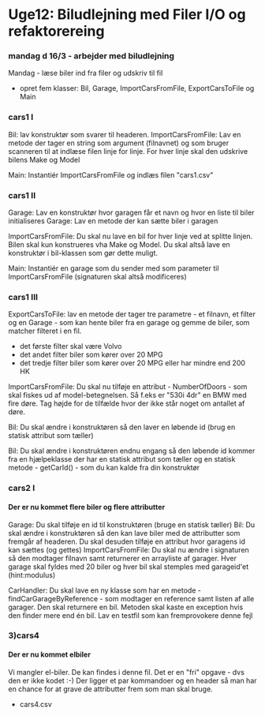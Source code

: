 # Uge12: Biludlejning med Filer I/O og refaktorereing
### mandag d 16/3 - arbejder med biludlejning


Mandag - læse biler ind fra filer og udskriv til fil
- opret fem klasser: Bil, Garage, ImportCarsFromFile, ExportCarsToFile og Main

### cars1 I
Bil: lav konstruktør som svarer til headeren. 
ImportCarsFromFile: Lav en metode der tager en string som argument (filnavnet) og som bruger scanneren til at indlæse filen linje for linje. For hver linje skal den udskrive bilens Make og Model

Main: Instantiér ImportCarsFromFile og indlæs filen "cars1.csv"

### cars1 II

Garage: Lav en konstruktør hvor garagen får et navn og hvor en liste til biler initialiseres
Garage: Lav en metode der kan sætte biler i garagen

ImportCarsFromFile: Du skal nu lave en bil for hver linje ved at splitte linjen. Bilen skal kun konstrueres vha Make og Model. Du skal altså lave en konstruktør i bil-klassen som gør dette muligt.

Main: Instantiér en garage som du sender med som parameter til ImportCarsFromFile (signaturen skal altså modificeres)

### cars1 III

ExportCarsToFile: lav en metode der tager tre parametre - et filnavn, et filter og en Garage - som kan hente biler fra en garage og gemme de biler, som matcher filteret i en fil.
- det første filter skal være Volvo
- det andet filter biler som kører over 20 MPG
- det tredje filter biler som kører over 20 MPG eller har mindre end 200 HK

ImportCarsFromFile: Du skal nu tilføje en attribut - NumberOfDoors - som skal fiskes ud af model-betegnelsen. Så f.eks er "530i 4dr" en BMW med fire døre. Tag højde for de tilfælde hvor der ikke står noget om antallet af døre.

Bil: Du skal ændre i konstruktøren så den laver en løbende id (brug en statisk attribut som tæller)

Bil: Du skal ændre i konstruktøren endnu engang så den løbende id kommer fra en hjælpeklasse der har en statisk attribut som tæller og en statisk metode - getCarId() - som du kan kalde fra din konstruktør

### cars2 I
#### Der er nu kommet flere biler og flere attributter
Garage: Du skal tilføje en id til konstruktøren (bruge en statisk tæller)
Bil: Du skal ændre i konstruktøren så den kan lave biler med de attributter som fremgår af headeren. Du skal desuden tilføje en attribut hvor garagens id kan sættes (og gettes)
ImportCarsFromFile: Du skal nu ændre i signaturen så den modtager filnavn samt returnerer en arrayliste af garager. Hver garage skal fyldes med 20 biler og hver bil skal stemples med garageid'et (hint:modulus)

CarHandler: Du skal lave en ny klasse som har en metode - findCarGarageByReference - som modtager en reference samt listen af alle garager. Den skal returnere en bil. Metoden skal kaste en exception hvis den finder mere end én bil. Lav en testfil som kan fremprovokere denne fejl


### 3)cars4
#### Der er nu kommet elbiler
Vi mangler el-biler. De kan findes i denne fil.
Det er en "fri" opgave - dvs den er ikke kodet :-) 
Der ligger et par kommandoer og en header så man har en chance for at grave de attributter frem som man skal bruge.

- cars4.csv

